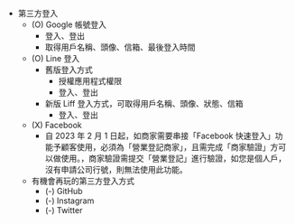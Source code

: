 

- 第三方登入
  - (O) Google 帳號登入
    - 登入、登出
    - 取得用戶名稱、頭像、信箱、最後登入時間
  - (O) Line 登入
    - 舊版登入方式
      - 授權應用程式權限
      - 登入、登出
    - 新版 Liff 登入方式，可取得用戶名稱、頭像、狀態、信箱
      - 登入、登出
  - (X) Facebook
    - 自 2023 年 2 月 1 日起，如商家需要串接「Facebook 快速登入」功能予顧客使用，必須為「營業登記商家」，且需完成「商家驗證」方可以做使用。，商家驗證需提交「營業登記」進行驗證，如您是個人戶，沒有申請公司行號，則無法使用此功能。
  - 有機會再玩的第三方登入方式
    - (-) GitHub
    - (-) Instagram
    - (-) Twitter
